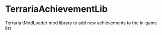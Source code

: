 # TerrariaAchievementLib

Terraria tModLoader mod library to add new achievements to the in-game list
